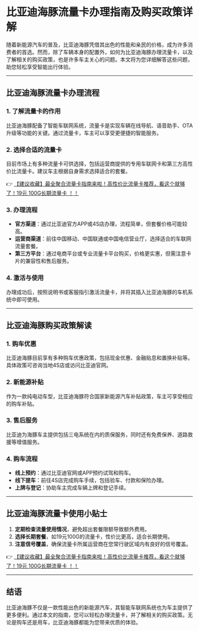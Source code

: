 # 比亚迪海豚流量卡办理指南及购买政策详解

随着新能源汽车的普及，比亚迪海豚凭借其出色的性能和亲民的价格，成为许多消费者的首选。然而，除了车辆本身的配置外，如何为比亚迪海豚办理流量卡，以及了解相关的购买政策，也是许多车主关心的问题。本文将为您详细解答这些问题，助您轻松享受智能出行体验。

---

## 比亚迪海豚流量卡办理流程

### 1. 了解流量卡的作用  
比亚迪海豚配备了智能车联网系统，流量卡是实现车辆在线导航、语音助手、OTA升级等功能的关键。通过流量卡，车主可以享受更便捷的智能服务。

### 2. 选择合适的流量卡  
目前市场上有多种流量卡可供选择，包括运营商提供的专用车联网卡和第三方高性价比流量卡。建议车主根据自身需求选择适合的套餐。

👉 [【建议收藏】最全聚合流量卡指南来啦！高性价比流量卡推荐，看这个就够了！19元 100G长期流量卡 ！！](https://bit.ly/Liuliangka)

### 3. 办理流程  
- **官方渠道**：通过比亚迪官方APP或4S店办理，流程简单，但套餐价格可能较高。  
- **运营商渠道**：前往中国移动、中国联通或中国电信营业厅，选择适合的车联网流量套餐。  
- **第三方平台**：通过电商平台或专业流量卡平台购买，价格更实惠，但需注意卡片的兼容性和售后服务。

### 4. 激活与使用  
办理成功后，按照说明书或客服指引激活流量卡，并将其插入比亚迪海豚的车机系统中即可使用。

---

## 比亚迪海豚购买政策解读

### 1. 购车优惠  
比亚迪海豚目前享有多种购车优惠政策，包括现金优惠、金融贴息和置换补贴等。具体政策可咨询当地4S店或访问比亚迪官网。

### 2. 新能源补贴  
作为一款纯电动车型，比亚迪海豚符合国家新能源汽车补贴政策，车主可享受相应的购车补贴。

### 3. 售后服务  
比亚迪为海豚车主提供包括三电系统在内的质保服务，同时还有免费保养、道路救援等增值服务。

### 4. 购车流程  
- **线上预约**：通过比亚迪官网或APP预约试驾和购车。  
- **线下提车**：前往4S店完成购车手续，包括验车、付款和保险办理。  
- **上牌与登记**：协助车主完成车辆上牌和登记手续。

---

## 比亚迪海豚流量卡使用小贴士

1. **定期检查流量使用情况**，避免超出套餐限额导致额外费用。  
2. **选择长期套餐**，如19元100G的流量卡，性价比更高，适合长期使用。  
3. **注意信号覆盖**，确保流量卡所属运营商在您常行驶区域内有良好的信号覆盖。

👉 [【建议收藏】最全聚合流量卡指南来啦！高性价比流量卡推荐，看这个就够了！19元 100G长期流量卡 ！！](https://bit.ly/Liuliangka)

---

## 结语

比亚迪海豚不仅是一款性能出色的新能源汽车，其智能车联网系统也为车主提供了更多便利。通过本文的指南，您可以轻松办理流量卡，并了解相关的购买政策。无论是购车还是用车，比亚迪海豚都能为您带来优质的体验。